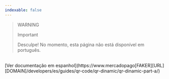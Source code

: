 ```yaml
---
indexable: false  
---
```


<!-- -->
> WARNING
>
> Important
>
> Desculpe! No momento, esta página não está disponível em português.
<br>
[Ver documentação em espanhol](https://www.mercadopago[FAKER][URL][DOMAIN]/developers/es/guides/qr-code/qr-dinamic/qr-dinamic-part-a/)